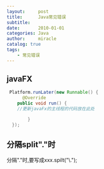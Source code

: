 ```yaml
---
layout:     post
title:      Java常见错误
subtitle:   
date:       2010-01-01
categories: Java
author:     miracle
catalog: true
tags:
    - 常见错误
---
```


## javaFX

```java
 Platform.runLater(new Runnable() {
      @Override
    public void run() {
    //更新javaFx的主线程的代码放在此处

        }
  });
```

## 分隔split"."时

分隔"."时,要写成xxx.spilt("\\.");
